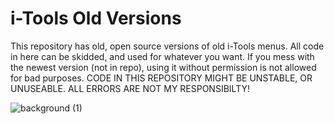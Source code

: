 # i-Tools Old Versions
This repository has old, open source versions of old i-Tools menus.
All code in here can be skidded, and used for whatever you want.
If you mess with the newest version (not in repo), using it without permission is not allowed for bad purposes.
CODE IN THIS REPOSITORY MIGHT BE UNSTABLE, OR UNUSEABLE. ALL ERRORS ARE NOT MY RESPONSIBILTY!

![background (1)](https://user-images.githubusercontent.com/70281701/236700930-e77616b2-3da9-4f25-a6bc-e624e331aabe.png)
